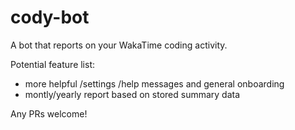 # cody-bot

A bot that reports on your WakaTime coding activity.

Potential feature list:
* more helpful /settings /help messages and general onboarding
* montly/yearly report based on stored summary data

Any PRs welcome!
